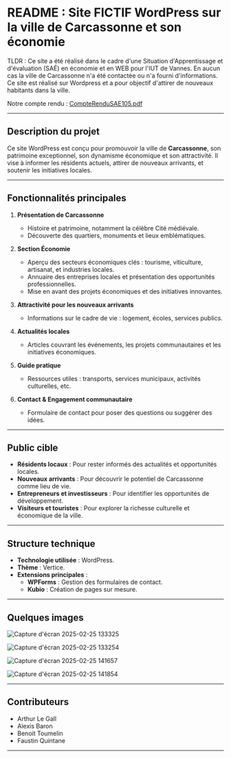 # README : Site FICTIF WordPress sur la ville de Carcassonne et son économie

TLDR : Ce site a été réalisé dans le cadre d'une Situation d'Apprentissage et d'évaluation (SAÉ) en économie et en WEB pour l'IUT de Vannes. En aucun cas la ville de Carcassonne n'a été contactée ou n'a fourni d'informations. Ce site est réalisé sur Wordpress et a pour objectif d'attirer de nouveaux habitants dans la ville.

Notre compte rendu : 
[CompteRenduSAE105.pdf](https://github.com/user-attachments/files/18965226/CompteRenduSAE105.pdf)

---

## Description du projet
Ce site WordPress est conçu pour promouvoir la ville de **Carcassonne**, son patrimoine exceptionnel, son dynamisme économique et son attractivité. Il vise à informer les résidents actuels, attirer de nouveaux arrivants, et soutenir les initiatives locales.

---


## Fonctionnalités principales
1. **Présentation de Carcassonne**  
   - Histoire et patrimoine, notamment la célèbre Cité médiévale.  
   - Découverte des quartiers, monuments et lieux emblématiques.

2. **Section Économie**  
   - Aperçu des secteurs économiques clés : tourisme, viticulture, artisanat, et industries locales.  
   - Annuaire des entreprises locales et présentation des opportunités professionnelles.  
   - Mise en avant des projets économiques et des initiatives innovantes.

3. **Attractivité pour les nouveaux arrivants**  
   - Informations sur le cadre de vie : logement, écoles, services publics.  


4. **Actualités locales**  
   - Articles couvrant les événements, les projets communautaires et les initiatives économiques.

5. **Guide pratique**  
   - Ressources utiles : transports, services municipaux, activités culturelles, etc.  

6. **Contact & Engagement communautaire**  
   - Formulaire de contact pour poser des questions ou suggérer des idées.  

---

## Public cible
- **Résidents locaux** : Pour rester informés des actualités et opportunités locales.  
- **Nouveaux arrivants** : Pour découvrir le potentiel de Carcassonne comme lieu de vie.  
- **Entrepreneurs et investisseurs** : Pour identifier les opportunités de développement.  
- **Visiteurs et touristes** : Pour explorer la richesse culturelle et économique de la ville.

---

## Structure technique
- **Technologie utilisée** : WordPress.  
- **Thème** : Vertice.  
- **Extensions principales** :  
  - **WPForms** : Gestion des formulaires de contact.  
  - **Kubio** : Création de pages sur mesure.  

---

## Quelques images 

![Capture d'écran 2025-02-25 133325](https://github.com/user-attachments/assets/4930eb71-1fc7-47aa-959c-06775c6176fe)

![Capture d'écran 2025-02-25 133254](https://github.com/user-attachments/assets/d1d22077-b1e2-408f-a65d-aee48f913a51)

![Capture d'écran 2025-02-25 141657](https://github.com/user-attachments/assets/24e1b2e4-3906-4ee7-82af-ee323142f19e)

![Capture d'écran 2025-02-25 141854](https://github.com/user-attachments/assets/4651cba4-ffec-4db1-82bb-c01afee0bcf0)

---

## Contributeurs
- Arthur Le Gall
- Alexis Baron
- Benoit Toumelin
- Faustin Quintane

---
